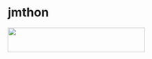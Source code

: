 # jmthon

<p align="left"><a href="https://heroku.com/deploy?template=https://github.com/hdosh7/roz"> <img src="https://img.shields.io/badge/Deploy%20To%20Heroku-purple?style=for-the-badge&logo=heroku" width="320" height="58.45"/></a></p>
